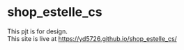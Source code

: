 # shop_estelle_cs
This pjt is for design.<br/>
This site is live at https://yd5726.github.io/shop_estelle_cs/
